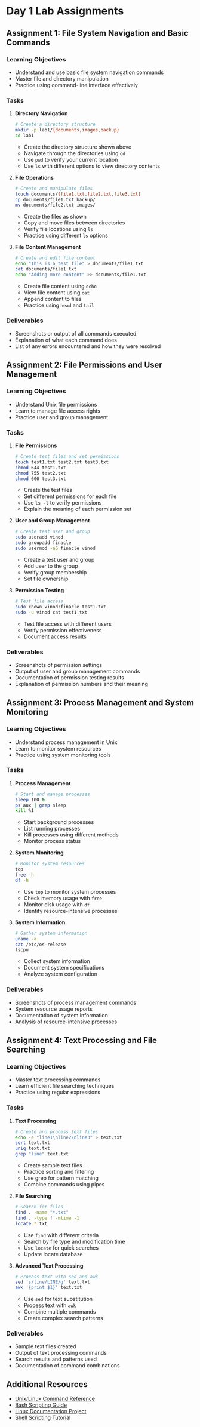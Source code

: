 # Day 1 Lab Assignments

## Assignment 1: File System Navigation and Basic Commands

### Learning Objectives

- Understand and use basic file system navigation commands
- Master file and directory manipulation
- Practice using command-line interface effectively

### Tasks

1. **Directory Navigation**

   ```bash
   # Create a directory structure
   mkdir -p lab1/{documents,images,backup}
   cd lab1
   ```

   - Create the directory structure shown above
   - Navigate through the directories using `cd`
   - Use `pwd` to verify your current location
   - Use `ls` with different options to view directory contents

2. **File Operations**

   ```bash
   # Create and manipulate files
   touch documents/{file1.txt,file2.txt,file3.txt}
   cp documents/file1.txt backup/
   mv documents/file2.txt images/
   ```

   - Create the files as shown
   - Copy and move files between directories
   - Verify file locations using `ls`
   - Practice using different `ls` options

3. **File Content Management**
   ```bash
   # Create and edit file content
   echo "This is a test file" > documents/file1.txt
   cat documents/file1.txt
   echo "Adding more content" >> documents/file1.txt
   ```
   - Create file content using `echo`
   - View file content using `cat`
   - Append content to files
   - Practice using `head` and `tail`

### Deliverables

- Screenshots or output of all commands executed
- Explanation of what each command does
- List of any errors encountered and how they were resolved

## Assignment 2: File Permissions and User Management

### Learning Objectives

- Understand Unix file permissions
- Learn to manage file access rights
- Practice user and group management

### Tasks

1. **File Permissions**

   ```bash
   # Create test files and set permissions
   touch test1.txt test2.txt test3.txt
   chmod 644 test1.txt
   chmod 755 test2.txt
   chmod 600 test3.txt
   ```

   - Create the test files
   - Set different permissions for each file
   - Use `ls -l` to verify permissions
   - Explain the meaning of each permission set

2. **User and Group Management**

   ```bash
   # Create test user and group
   sudo useradd vinod
   sudo groupadd finacle
   sudo usermod -aG finacle vinod
   ```

   - Create a test user and group
   - Add user to the group
   - Verify group membership
   - Set file ownership

3. **Permission Testing**
   ```bash
   # Test file access
   sudo chown vinod:finacle test1.txt
   sudo -u vinod cat test1.txt
   ```
   - Test file access with different users
   - Verify permission effectiveness
   - Document access results

### Deliverables

- Screenshots of permission settings
- Output of user and group management commands
- Documentation of permission testing results
- Explanation of permission numbers and their meaning

## Assignment 3: Process Management and System Monitoring

### Learning Objectives

- Understand process management in Unix
- Learn to monitor system resources
- Practice using system monitoring tools

### Tasks

1. **Process Management**

   ```bash
   # Start and manage processes
   sleep 100 &
   ps aux | grep sleep
   kill %1
   ```

   - Start background processes
   - List running processes
   - Kill processes using different methods
   - Monitor process status

2. **System Monitoring**

   ```bash
   # Monitor system resources
   top
   free -h
   df -h
   ```

   - Use `top` to monitor system processes
   - Check memory usage with `free`
   - Monitor disk usage with `df`
   - Identify resource-intensive processes

3. **System Information**
   ```bash
   # Gather system information
   uname -a
   cat /etc/os-release
   lscpu
   ```
   - Collect system information
   - Document system specifications
   - Analyze system configuration

### Deliverables

- Screenshots of process management commands
- System resource usage reports
- Documentation of system information
- Analysis of resource-intensive processes

## Assignment 4: Text Processing and File Searching

### Learning Objectives

- Master text processing commands
- Learn efficient file searching techniques
- Practice using regular expressions

### Tasks

1. **Text Processing**

   ```bash
   # Create and process text files
   echo -e "line1\nline2\nline3" > text.txt
   sort text.txt
   uniq text.txt
   grep "line" text.txt
   ```

   - Create sample text files
   - Practice sorting and filtering
   - Use grep for pattern matching
   - Combine commands using pipes

2. **File Searching**

   ```bash
   # Search for files
   find . -name "*.txt"
   find . -type f -mtime -1
   locate *.txt
   ```

   - Use `find` with different criteria
   - Search by file type and modification time
   - Use `locate` for quick searches
   - Update locate database

3. **Advanced Text Processing**
   ```bash
   # Process text with sed and awk
   sed 's/line/LINE/g' text.txt
   awk '{print $1}' text.txt
   ```
   - Use `sed` for text substitution
   - Process text with `awk`
   - Combine multiple commands
   - Create complex search patterns

### Deliverables

- Sample text files created
- Output of text processing commands
- Search results and patterns used
- Documentation of command combinations

## Additional Resources

- [Unix/Linux Command Reference](https://www.tldp.org/LDP/GNU-Linux-Tools-Summary/html/index.html)
- [Bash Scripting Guide](https://tldp.org/LDP/abs/html/)
- [Linux Documentation Project](https://tldp.org/)
- [Shell Scripting Tutorial](https://www.shellscript.sh/)
